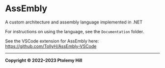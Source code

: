 # AssEmbly

A custom architecture and assembly language implemented in .NET

For instructions on using the language, see the `Documentation` folder.

See the VSCode extension for AssEmbly here: <https://github.com/TollyH/AssEmbly-VSCode>

---

**Copyright © 2022–2023  Ptolemy Hill**
